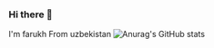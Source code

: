 ### Hi there 👋

I'm farukh From uzbekistan
![Anurag's GitHub stats](https://github-readme-stats.vercel.app/api?username=anuraghazra&theme=frkhhhhh_icons=true)
